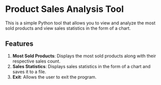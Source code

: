 # Product Sales Analysis Tool

This is a simple Python tool that allows you to view and analyze the most sold products and view sales statistics in the form of a chart.

## Features

1. **Most Sold Products**: Displays the most sold products along with their respective sales count.
2. **Sales Statistics**: Displays sales statistics in the form of a chart and saves it to a file.
3. **Exit**: Allows the user to exit the program.
